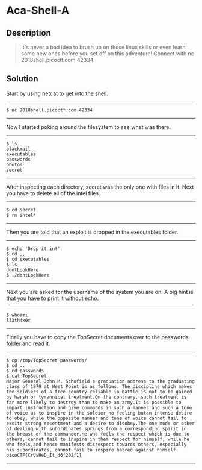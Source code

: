 # Aca-Shell-A
## Description
>It's never a bad idea to brush up on those linux skills or even learn some new ones before you set off on this adventure! Connect with nc 2018shell.picoctf.com 42334.
## Solution
Start by using netcat to get into the shell.
***
    $ nc 2018shell.picoctf.com 42334
***
Now I started poking around the filesystem to see what was there.
***
    $ ls
    blackmail
    executables
    passwords
    photos
    secret
***
After inspecting each directory, secret was the only one with files in it. Next
you have to delete all of the intel files.
***
    $ cd secret
    $ rm intel*
***
Then you are told that an exploit is dropped in the executables folder.
***
    $ echo 'Drop it in!'
    $ cd ,,
    $ cd executables
    $ ls
    dontLookHere
    $ ./dontLookHere
***
Next you are asked for the username of the system you are on. A big hint is
that you have to print it without echo.
***
    $ whoami
    l33th4x0r
***
Finally you have to copy the TopSecret documents over to the passwords folder
and read it.
***
    $ cp /tmp/TopSecret passwords/
    $ cd ..
    $ cd passwords
    $ cat TopSecret
    Major General John M. Schofield's graduation address to the graduating class of 1879 at West Point is as follows: The discipline which makes the soldiers of a free country reliable in battle is not to be gained by harsh or tyrannical treatment.On the contrary, such treatment is far more likely to destroy than to make an army.It is possible to impart instruction and give commands in such a manner and such a tone of voice as to inspire in the soldier no feeling butan intense desire to obey, while the opposite manner and tone of voice cannot fail to excite strong resentment and a desire to disobey.The one mode or other of dealing with subordinates springs from a corresponding spirit in the breast of the commander.He who feels the respect which is due to others, cannot fail to inspire in them respect for himself, while he who feels,and hence manifests disrespect towards others, especially his subordinates, cannot fail to inspire hatred against himself.
    picoCTF{CrUsHeD_It_d6f202f1}
***

